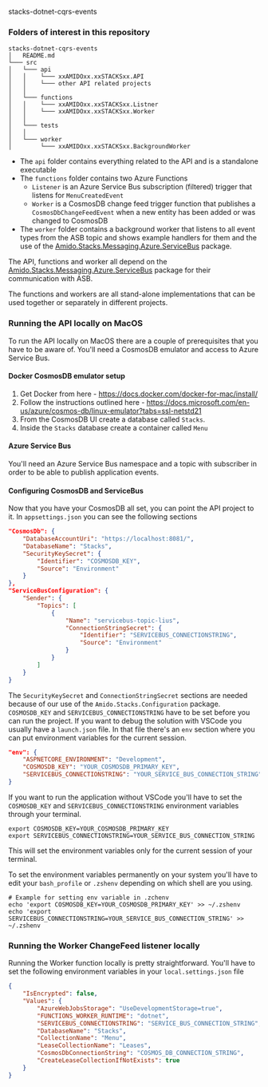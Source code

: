 stacks-dotnet-cqrs-events

### Folders of interest in this repository

```shell
stacks-dotnet-cqrs-events
│   README.md
└─── src
│   └─── api
│   │    └─── xxAMIDOxx.xxSTACKSxx.API
│   │    └─── other API related projects
│   │
│   └─── functions
│   │    └─── xxAMIDOxx.xxSTACKSxx.Listner
│   │    └─── xxAMIDOxx.xxSTACKSxx.Worker
│   │
│   └─── tests
│   │
│   └─── worker
│        └─── xxAMIDOxx.xxSTACKSxx.BackgroundWorker
```

- The `api` folder contains everything related to the API and is a standalone executable
- The `functions` folder contains two Azure Functions
    - `Listener` is an Azure Service Bus subscription (filtered) trigger that listens for `MenuCreatedEvent`
    - `Worker` is a CosmosDB change feed trigger function that publishes a `CosmosDbChangeFeedEvent` when a new entity has been added or was changed to CosmosDB
- The `worker` folder contains a background worker that listens to all event types from the ASB topic and shows example handlers for them and the use of the [Amido.Stacks.Messaging.Azure.ServiceBus](https://github.com/amido/stacks-dotnet-packages-messaging-asb) package.

The API, functions and worker all depend on the [Amido.Stacks.Messaging.Azure.ServiceBus](https://github.com/amido/stacks-dotnet-packages-messaging-asb) package for their communication with ASB.

The functions and workers are all stand-alone implementations that can be used together or separately in different projects.

### Running the API locally on MacOS

To run the API locally on MacOS there are a couple of prerequisites that you have to be aware of. You'll need a CosmosDB emulator and access to Azure Service Bus.

#### Docker CosmosDB emulator setup

1. Get Docker from here - https://docs.docker.com/docker-for-mac/install/
2. Follow the instructions outlined here - https://docs.microsoft.com/en-us/azure/cosmos-db/linux-emulator?tabs=ssl-netstd21
3. From the CosmosDB UI create a database called `Stacks`.
4. Inside the `Stacks` database create a container called `Menu`

#### Azure Service Bus

You'll need an Azure Service Bus namespace and a topic with subscriber in order to be able to publish application events.

#### Configuring CosmosDB and ServiceBus

Now that you have your CosmosDB all set, you can point the API project to it. In `appsettings.json` you can see the following sections

```json
"CosmosDb": {
    "DatabaseAccountUri": "https://localhost:8081/",
    "DatabaseName": "Stacks",
    "SecurityKeySecret": {
        "Identifier": "COSMOSDB_KEY",
        "Source": "Environment"
    }
},
"ServiceBusConfiguration": {
    "Sender": {
        "Topics": [
            {
                "Name": "servicebus-topic-lius",
                "ConnectionStringSecret": {
                    "Identifier": "SERVICEBUS_CONNECTIONSTRING",
                    "Source": "Environment"
                }
            }
        ]
    }
}
```

The `SecurityKeySecret` and `ConnectionStringSecret` sections are needed because of our use of the `Amido.Stacks.Configuration` package. `COSMOSDB_KEY` and `SERVICEBUS_CONNECTIONSTRING` have to be set before you can run the project. If you want to debug the solution with VSCode you usually have a `launch.json` file. In that file there's an `env` section where you can put environment variables for the current session.

```json
"env": {
    "ASPNETCORE_ENVIRONMENT": "Development",
    "COSMOSDB_KEY": "YOUR_COSMOSDB_PRIMARY_KEY",
    "SERVICEBUS_CONNECTIONSTRING": "YOUR_SERVICE_BUS_CONNECTION_STRING"
}
```

If you want to run the application without VSCode you'll have to set the `COSMOSDB_KEY` and `SERVICEBUS_CONNECTIONSTRING` environment variables through your terminal.

```shell
export COSMOSDB_KEY=YOUR_COSMOSDB_PRIMARY_KEY
export SERVICEBUS_CONNECTIONSTRING=YOUR_SERVICE_BUS_CONNECTION_STRING
```

This will set the environment variables only for the current session of your terminal.

To set the environment variables permanently on your system you'll have to edit your `bash_profile` or `.zshenv` depending on which shell are you using.

```shell
# Example for setting env variable in .zchenv
echo 'export COSMOSDB_KEY=YOUR_COSMOSDB_PRIMARY_KEY' >> ~/.zshenv
echo 'export SERVICEBUS_CONNECTIONSTRING=YOUR_SERVICE_BUS_CONNECTION_STRING' >> ~/.zshenv
```

### Running the Worker ChangeFeed listener locally

Running the Worker function locally is pretty straightforward. You'll have to set the following environment variables in your `local.settings.json` file

```json
{
    "IsEncrypted": false,
    "Values": {
        "AzureWebJobsStorage": "UseDevelopmentStorage=true",
        "FUNCTIONS_WORKER_RUNTIME": "dotnet",
        "SERVICEBUS_CONNECTIONSTRING": "SERVICE_BUS_CONNECTION_STRING",
        "DatabaseName": "Stacks",
        "CollectionName": "Menu",
        "LeaseCollectionName": "Leases",
        "CosmosDbConnectionString": "COSMOS_DB_CONNECTION_STRING",
        "CreateLeaseCollectionIfNotExists": true
    }
}
```
